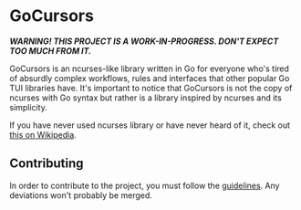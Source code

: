 # GoCursors
***WARNING! THIS PROJECT IS A WORK-IN-PROGRESS. DON'T EXPECT TOO MUCH FROM IT.***

GoCursors is an ncurses-like library written in Go for everyone who's tired of absurdly complex workflows, rules and interfaces that other popular Go TUI libraries have. It's important to notice that GoCursors is not the copy of ncurses with Go syntax but rather is a library inspired by ncurses and its simplicity.

If you have never used ncurses library or have never heard of it, check out [this on Wikipedia](https://en.wikipedia.org/wiki/Ncurses).

## Contributing
In order to contribute to the project, you must follow the [guidelines](https://github.com/detectivekaktus/GoCursors/blob/main/CONTRIBUTING.md). Any deviations won't probably be merged.
